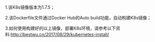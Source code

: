 1.该K8s镜像版本为1.7.5；

2.该Dockerfile文件通过Docker Hub的Auto build功能，自动构建K8s镜像；

3.如何使用构建好的以上镜像，部署K8s环境，请参考以下资料:http://bestwu.cn/2017/08/29/kubernetes-install/

